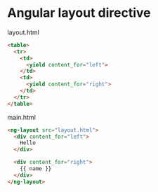 # Angular layout directive

layout.html
```html
<table>
  <tr>
    <td>
      <yield content_for="left">
    </td>
    <td>
      <yield content_for="right">
    </td>
  </tr>
</table>
```

main.html
```html
<ng-layout src="layout.html">
  <div content_for="left">
    Hello
  </div>

  <div content_for="right">
    {{ name }}
  </div>
</ng-layout>
```
